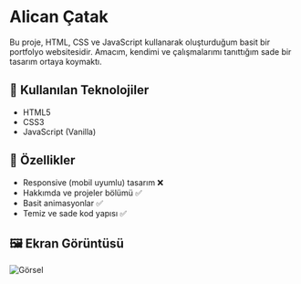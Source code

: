 # Alican Çatak 
 
Bu proje, HTML, CSS ve JavaScript kullanarak oluşturduğum basit bir portfolyo websitesidir. Amacım, kendimi ve çalışmalarımı tanıttığım sade bir tasarım ortaya koymaktı.

## 🔧 Kullanılan Teknolojiler

- HTML5
- CSS3
- JavaScript (Vanilla)

## 🎯 Özellikler

- Responsive (mobil uyumlu) tasarım ❌
- Hakkımda ve projeler bölümü ✅
- Basit animasyonlar ✅
- Temiz ve sade kod yapısı ✅

## 🖼️ Ekran Görüntüsü

![Görsel](https://resmim.net/cdn/2025/06/03/TlqJdj.png)




